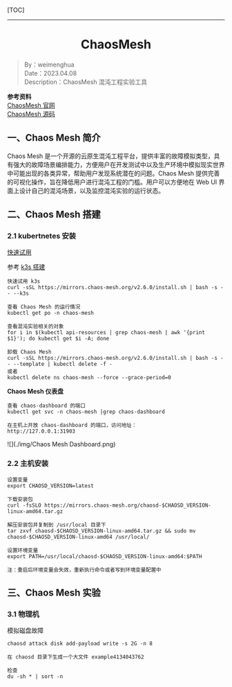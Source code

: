[TOC]

---

<h1 align="center">ChaosMesh</h1>

> By：weimenghua  
> Date：2023.04.08  
> Description：ChaosMesh 混沌工程实验工具

**参考资料**  
[ChaosMesh 官网](https://chaos-mesh.org/zh/)    
[ChaosMesh 源码](https://github.com/chaos-mesh)



## 一、Chaos Mesh 简介

Chaos Mesh 是一个开源的云原生混沌工程平台，提供丰富的故障模拟类型，具有强大的故障场景编排能力，方便用户在开发测试中以及生产环境中模拟现实世界中可能出现的各类异常，帮助用户发现系统潜在的问题。Chaos Mesh 提供完善的可视化操作，旨在降低用户进行混沌工程的门槛。用户可以方便地在 Web UI 界面上设计自己的混沌场景，以及监控混沌实验的运行状态。



## 二、Chaos Mesh 搭建

### 2.1 kubertnetes 安装

[快速试用](https://chaos-mesh.org/zh/docs/quick-start/)

参考 [k3s 搭建](../Kubernetes/K3S.md)

```
快速试用 k3s
curl -sSL https://mirrors.chaos-mesh.org/v2.6.0/install.sh | bash -s -- --k3s

查看 Chaos Mesh 的运行情况
kubectl get po -n chaos-mesh

查看混沌实验相关的对象
for i in $(kubectl api-resources | grep chaos-mesh | awk '{print $1}'); do kubectl get $i -A; done

卸载 Chaos Mesh
curl -sSL https://mirrors.chaos-mesh.org/v2.6.0/install.sh | bash -s -- --template | kubectl delete -f -
或者
kubectl delete ns chaos-mesh --force --grace-period=0
```

**Chaos Mesh 仪表盘**

```
查看 chaos-dashboard 的端口
kubectl get svc -n chaos-mesh |grep chaos-dashboard

在主机上开放 chaos-dashboard 的端口，访问地址：
http://127.0.0.1:31903
```

![](./img/Chaos Mesh Dashboard.png)

### 2.2 主机安装

```
设置变量
export CHAOSD_VERSION=latest

下载安装包
curl -fsSLO https://mirrors.chaos-mesh.org/chaosd-$CHAOSD_VERSION-linux-amd64.tar.gz

解压安装包并复制到 /usr/local 目录下
tar zxvf chaosd-$CHAOSD_VERSION-linux-amd64.tar.gz && sudo mv chaosd-$CHAOSD_VERSION-linux-amd64 /usr/local/

设置环境变量
export PATH=/usr/local/chaosd-$CHAOSD_VERSION-linux-amd64:$PATH

注：重启后环境变量会失效，重新执行命令或者写到环境变量配置中
```



## 三、Chaos Mesh 实验

### 3.1 物理机

模拟磁盘故障

```
chaosd attack disk add-payload write -s 2G -n 8

在 chaosd 目录下生成一个大文件 example4134043762

检查
du -sh * | sort -n
```

